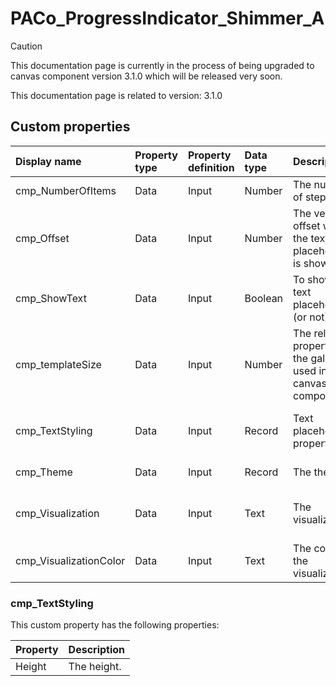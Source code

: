 # PACo_ProgressIndicator_Shimmer_A

> [!CAUTION]
> This documentation page is currently in the process of being upgraded to canvas component version 3.1.0 which will be released very soon.

This documentation page is related to version: 3.1.0



## Custom properties

| Display name | Property type | Property definition | Data type | Description | Memo
| :--- | :--- | :--- | :--- | :--- | :--- |
| cmp_NumberOfItems | Data | Input | Number | The number of steps. |  |
| cmp_Offset | Data | Input | Number | The vertical offset when the text placeholder is shown. |  |
| cmp_ShowText | Data | Input | Boolean | To show the text placeholder (or not). |  |
| cmp_templateSize | Data | Input | Number | The related property of the gallery used in this canvas component. |  |
| cmp_TextStyling | Data | Input | Record | Text placeholder properties. | See the documention about cmp_TextStyling below. |
| cmp_Theme | Data | Input | Record | The theme. | See the documention on theming. |
| cmp_Visualization | Data | Input | Text | The visualization. | See the documention of PACo canvas component PACo_Visualization_A. |
| cmp_VisualizationColor | Data | Input | Text | The color of the visualization. | |

### cmp_TextStyling
This custom property has the following properties:

| Property | Description |
| :--- | :--- |
| Height | The height. |
